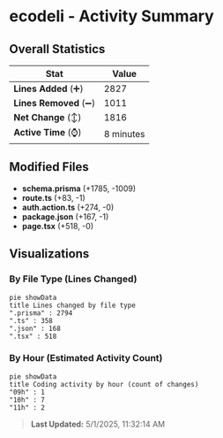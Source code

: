 # ecodeli - Activity Summary 

## Overall Statistics

| Stat                   | Value                                                             |
| ---------------------- | ----------------------------------------------------------------- |
| **Lines Added** (➕)   | 2827                                          |
| **Lines Removed** (➖) | 1011                                        |
| **Net Change** (↕)    | 1816                |
| **Active Time** (⌚)   | 8 minutes |


## Modified Files
- **schema.prisma** (+1785, -1009)
- **route.ts** (+83, -1)
- **auth.action.ts** (+274, -0)
- **package.json** (+167, -1)
- **page.tsx** (+518, -0)

## Visualizations

### By File Type (Lines Changed)

```mermaid
pie showData
title Lines changed by file type
".prisma" : 2794
".ts" : 358
".json" : 168
".tsx" : 518
```

### By Hour (Estimated Activity Count)

```mermaid
pie showData
title Coding activity by hour (count of changes)
"09h" : 1
"10h" : 7
"11h" : 2
```


> **Last Updated:** 5/1/2025, 11:32:14 AM